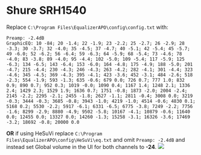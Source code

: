 # Shure SRH1540
Replace `C:\Program Files\EqualizerAPO\config\config.txt` with:
```
Preamp: -2.4dB
GraphicEQ: 10 -84; 20 -1.4; 22 -1.9; 23 -2.2; 25 -2.7; 26 -2.9; 28 -3.3; 30 -3.7; 32 -4.0; 35 -4.5; 37 -4.7; 40 -5.1; 42 -5.4; 45 -5.7; 49 -6.0; 52 -6.2; 56 -6.4; 59 -6.3; 64 -5.9; 68 -5.4; 73 -4.6; 78 -4.0; 83 -3.8; 89 -4.0; 95 -4.4; 102 -5.0; 109 -5.4; 117 -5.9; 125 -6.3; 134 -6.5; 143 -6.4; 153 -6.0; 164 -4.8; 175 -4.9; 188 -5.0; 201 -4.7; 215 -4.4; 230 -4.3; 246 -4.3; 263 -4.2; 282 -4.1; 301 -4.4; 323 -4.6; 345 -4.5; 369 -4.3; 395 -4.1; 423 -3.6; 452 -3.1; 484 -2.6; 518 -2.3; 554 -1.9; 593 -1.3; 635 -0.6; 679 0.0; 726 0.7; 777 1.0; 832 0.9; 890 0.7; 952 0.3; 1019 -0.0; 1090 0.4; 1167 1.4; 1248 2.1; 1336 2.4; 1429 2.3; 1529 1.9; 1636 0.7; 1751 -0.8; 1873 -2.0; 2004 -2.4; 2145 -2.2; 2295 -2.1; 2455 -1.8; 2627 -1.1; 2811 -0.4; 3008 0.0; 3219 -0.3; 3444 -0.3; 3685 -0.8; 3943 -1.0; 4219 -1.0; 4514 -0.6; 4830 0.1; 5168 0.2; 5530 -2.2; 5917 -6.1; 6331 -6.5; 6775 -3.8; 7249 -2.2; 7756 -1.6; 8299 -2.9; 8880 -4.9; 9502 -5.8; 10167 -4.1; 10879 -0.6; 11640 0.0; 12455 0.0; 13327 0.0; 14260 -1.3; 15258 -3.1; 16326 -3.6; 17469 -3.2; 18692 -0.8; 20000 0.0
```
**OR** if using HeSuVi replace `C:\Program Files\EqualizerAPO\config\HeSuVi\eq.txt` and omit `Preamp: -2.4dB` and instead set Global volume in the UI for both channels to **-24**.
![](https://raw.githubusercontent.com/jaakkopasanen/AutoEq/master/results/Sonoma%20Model%20One/innerfidelity/onear/Shure%20SRH1540/Shure%20SRH1540.png)